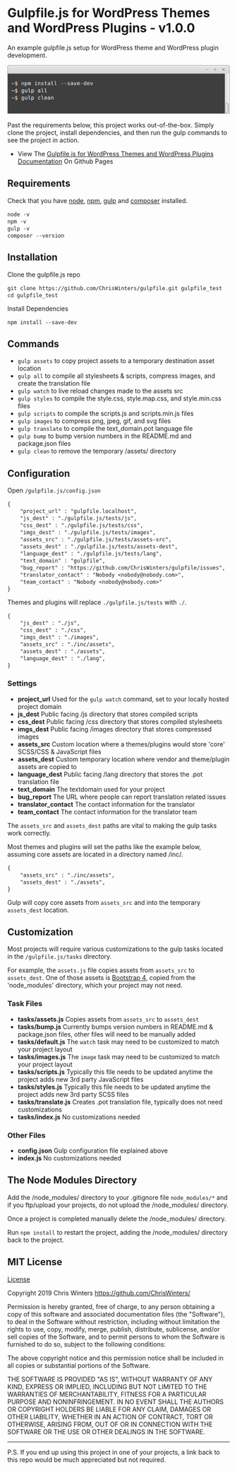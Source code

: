 # Gulpfile.js for WordPress Themes and WordPress Plugins - v1.0.0

An example gulpfile.js setup for WordPress theme and WordPress plugin development.

![Gulpfile.js for WordPress In Terminal](/gulpfile.js/tests/assets-src/images/terminal.png?raw=true)

Past the requirements below, this project works out-of-the-box. Simply clone the project, install dependencies, and then run the gulp commands to see the project in action.

* View The [Gulpfile.js for WordPress Themes and WordPress Plugins Documentation](https://chriswinters.github.io/gulpfile/) On Github Pages

## Requirements

Check that you have [node](https://nodejs.org/en/), [npm](https://www.npmjs.com/get-npm), [gulp](https://gulpjs.com/docs/en/getting-started/quick-start) and [composer](https://getcomposer.org/download/) installed.

```
node -v
npm -v
gulp -v
composer --version
```

## Installation

Clone the gulpfile.js repo

```
git clone https://github.com/ChrisWinters/gulpfile.git gulpfile_test
cd gulpfile_test
```
Install Dependencies

```
npm install --save-dev
```

## Commands

* ``` gulp assets ``` to copy project assets to a temporary destination asset location
* ``` gulp all ``` to compile all stylesheets & scripts, compress images, and create the translation file
* ``` gulp watch ``` to live reload changes made to the assets src
* ``` gulp styles ``` to compile the style.css, style.map.css, and style.min.css files
* ``` gulp scripts ``` to compile the scripts.js and scripts.min.js files
* ``` gulp images ``` to compress png, jpeg, gif, and svg files
* ``` gulp translate ``` to compile the text_domain.pot language file
* ``` gulp bump ``` to bump version numbers in the README.md and package.json files
* ``` gulp clean ``` to remove the temporary /assets/ directory


## Configuration

Open ``` /gulpfile.js/config.json ```


```
{
	"project_url" : "gulpfile.localhost",
	"js_dest" : "./gulpfile.js/tests/js",
	"css_dest" : "./gulpfile.js/tests/css",
	"imgs_dest" : "./gulpfile.js/tests/images",
	"assets_src" : "./gulpfile.js/tests/assets-src",
	"assets_dest" : "./gulpfile.js/tests/assets-dest",
	"language_dest" : "./gulpfile.js/tests/lang",
	"text_domain" : "gulpfile",
	"bug_report" : "https://github.com/ChrisWinters/gulpfile/issues",
	"translator_contact" : "Nobody <nobody@nobody.com>",
	"team_contact" : "Nobody <nobody@nobody.com>"
}
```

Themes and plugins will replace ``` ./gulpfile.js/tests ``` with ``` ./ ```.

```
{
	"js_dest" : "./js",
	"css_dest" : "./css",
	"imgs_dest" : "./images",
	"assets_src" : "./inc/assets",
	"assets_dest" : "./assets",
	"language_dest" : "./lang",
}
```

### Settings

* **project_url** Used for the ``` gulp watch ``` command, set to your locally hosted project domain
* **js_dest** Public facing /js directory that stores compiled scripts
* **css_dest** Public facing /css directory that stores compiled stylesheets
* **imgs_dest** Public facing /images directory that stores compressed images
* **assets_src** Custom location where a themes/plugins would store 'core' SCSS/CSS & JavaScript files
* **assets_dest** Custom temporary location where vendor and theme/plugin assets are copied to
* **language_dest** Public facing /lang directory that stores the .pot translation file
* **text_domain** The textdomain used for your project
* **bug_report** The URL where people can report translation related issues
* **translator_contact** The contact information for the translator
* **team_contact** The contact information for the translator team

The ``` assets_src ``` and ``` assets_dest ``` paths are vital to making the gulp tasks work correctly.

Most themes and plugins will set the paths like the example below, assuming core assets are located in a directory named /inc/.

```
{
	"assets_src" : "./inc/assets",
	"assets_dest" : "./assets",
}
```

Gulp will copy core assets from ``` assets_src ``` and into the temporary ``` assets_dest ``` location.


## Customization

Most projects will require various customizations to the gulp tasks located in the ``` /gulpfile.js/tasks ``` directory.

For example, the ``` assets.js ``` file copies assets from ``` assets_src ``` to ``` assets_dest ```. One of those assets is [Bootstrap 4](https://getbootstrap.com/), copied from the 'node_modules' directory, which your project may not need.

### Task Files

* **tasks/assets.js** Copies assets from ``` assets_src ``` to ``` assets_dest ```
* **tasks/bump.js** Currently bumps version numbers in README.md & package.json files, other files will need to be manually added
* **tasks/default.js** The ``` watch ``` task may need to be customized to match your project layout
* **tasks/images.js** The ``` image ``` task may need to be customized to match your project layout
* **tasks/scripts.js** Typically this file needs to be updated anytime the project adds new 3rd party JavaScript files
* **tasks/styles.js** Typically this file needs to be updated anytime the project adds new 3rd party SCSS files
* **tasks/translate.js** Creates .pot translation file, typically does not need customizations
* **tasks/index.js** No customizations needed

### Other Files

* **config.json** Gulp configuration file explained above
* **index.js** No customizations needed


## The Node Modules Directory

Add the /node_modules/ directory to your .gitignore file ``` node_modules/* ``` and if you ftp/upload your projects, do not upload the /node_modules/ directory.

Once a project is completed manually delete the /node_modules/ directory.

Run ``` npm install ``` to restart the project, adding the /node_modules/ directory back to the project.


## MIT License

[License](https://raw.githubusercontent.com/ChrisWinters/gulpfile/master/LICENSE)

Copyright 2019 Chris Winters https://github.com/ChrisWinters/

Permission is hereby granted, free of charge, to any person obtaining a copy of this software and associated documentation files (the "Software"), to deal in the Software without restriction, including without limitation the rights to use, copy, modify, merge, publish, distribute, sublicense, and/or sell copies of the Software, and to permit persons to whom the Software is furnished to do so, subject to the following conditions:

The above copyright notice and this permission notice shall be included in all copies or substantial portions of the Software.

THE SOFTWARE IS PROVIDED "AS IS", WITHOUT WARRANTY OF ANY KIND, EXPRESS OR IMPLIED, INCLUDING BUT NOT LIMITED TO THE WARRANTIES OF MERCHANTABILITY, FITNESS FOR A PARTICULAR PURPOSE AND NONINFRINGEMENT. IN NO EVENT SHALL THE AUTHORS OR COPYRIGHT HOLDERS BE LIABLE FOR ANY CLAIM, DAMAGES OR OTHER LIABILITY, WHETHER IN AN ACTION OF CONTRACT, TORT OR OTHERWISE, ARISING FROM, OUT OF OR IN CONNECTION WITH THE SOFTWARE OR THE USE OR OTHER DEALINGS IN THE SOFTWARE.

---

P.S. If you end up using this project in one of your projects, a link back to this repo would be much appreciated but not required.

